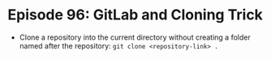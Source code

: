 # Episode 96: GitLab and Cloning Trick

- Clone a repository into the current directory without creating a folder named after the repository: `git clone <repository-link> .`
